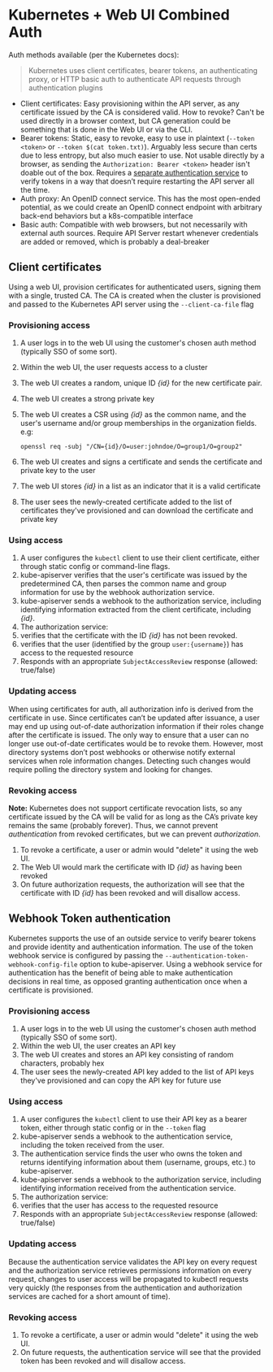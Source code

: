 # Kubernetes + Web UI Combined Auth

Auth methods available (per the Kubernetes docs):

> Kubernetes uses client certificates, bearer tokens, an authenticating proxy, or HTTP basic auth to authenticate API requests through authentication plugins

* Client certificates: Easy provisioning within the API server, as any certificate issued by the CA is considered valid. How to revoke? Can't be used directly in a browser context, but CA generation could be something that is done in the Web UI or via the CLI.
* Bearer tokens: Static, easy to revoke, easy to use in plaintext (`--token <token>` or `--token $(cat token.txt)`). Arguably less secure than certs due to less entropy, but also much easier to use. Not usable directly by a browser, as sending the `Authorization: Bearer <token>` header isn't doable out of the box. Requires a [separate authentication service](#webhook-token-authentication) to verify tokens in a way that doesn’t require restarting the API server all the time.
* Auth proxy: An OpenID connect service. This has the most open-ended potential, as we could create an OpenID connect endpoint with arbitrary back-end behaviors but a k8s-compatible interface
* Basic auth: Compatible with web browsers, but not necessarily with external auth sources. Require API Server restart whenever credentials are added or removed, which is probably a deal-breaker

## Client certificates

Using a web UI, provision certificates for authenticated users, signing them with a single, trusted CA. The CA is created when the cluster is provisioned and passed to the Kubernetes API server using the `--client-ca-file` flag

### Provisioning access

1. A user logs in to the web UI using the customer's chosen auth method (typically SSO of some sort).
1. Within the web UI, the user requests access to a cluster
  1. The web UI creates a random, unique ID _{id}_ for the new certificate pair.
  1. The web UI creates a strong private key
  1. The web UI creates a CSR using _{id}_ as the common name, and the user's username and/or group memberships in the organization fields. e.g:

      ```
      openssl req -subj "/CN={id}/O=user:johndoe/O=group1/O=group2"
      ```

  1. The web UI creates and signs a certificate and sends the certificate and private key to the user
  1. The web UI stores _{id}_ in a list as an indicator that it is a valid certificate
1. The user sees the newly-created certificate added to the list of certificates they've provisioned and can download the certificate and private key

### Using access

1. A user configures the `kubectl` client to use their client certificate, either through static config or command-line flags.
1. kube-apiserver verifies that the user's certificate was issued by the predetermined CA, then parses the common name and group information for use by the webhook authorization service.
1. kube-apiserver sends a webhook to the authorization service, including identifying information extracted from the client certificate, including _{id}_.
1. The authorization service:
  1. verifies that the certificate with the ID _{id}_ has not been revoked.
  1. verifies that the user (identified by the group `user:{username}`) has access to the requested resource
  1. Responds with an appropriate `SubjectAccessReview` response (allowed: true/false)

### Updating access

When using certificates for auth, all authorization info is derived from the certificate in use. Since certificates can’t be updated after issuance, a user may end up using out-of-date authorization information if their roles change after the certificate is issued. The only way to ensure that a user can no longer use out-of-date certificates would be to revoke them. However, most directory systems don’t post webhooks or otherwise notify external services when role information changes. Detecting such changes would require polling the directory system and looking for changes.

### Revoking access

**Note:** Kubernetes does not support certificate revocation lists, so any certificate issued by the CA will be valid for as long as the CA’s private key remains the same (probably forever). Thus, we cannot prevent _authentication_ from revoked certificates, but we can prevent _authorization_.

1. To revoke a certificate, a user or admin would "delete" it using the web UI.
1. The Web UI would mark the certificate with ID _{id}_ as having been revoked
1. On future authorization requests, the authorization will see that the certificate with ID _{id}_ has been revoked and will disallow access.

## Webhook Token authentication

Kubernetes supports the use of an outside service to verify bearer tokens and provide identity and authentication information. The use of the token webhook service is configured by passing the `--authentication-token-webhook-config-file` option to kube-apiserver. Using a webhook service for authentication has the benefit of being able to make authentication decisions in real time, as opposed granting authentication once when a certificate is provisioned.

### Provisioning access

1. A user logs in to the web UI using the customer's chosen auth method (typically SSO of some sort).
1. Within the web UI, the user creates an API key
1. The web UI creates and stores an API key consisting of random characters, probably hex
1. The user sees the newly-created API key added to the list of API keys they've provisioned and can copy the API key for future use

### Using access

1. A user configures the `kubectl` client to use their API key as a bearer token, either through static config or in the `--token` flag
1. kube-apiserver sends a webhook to the authentication service, including the token received from the user.
  1. The authentication service finds the user who owns the token and returns identifying information about them (username, groups, etc.) to kube-apiserver.
1. kube-apiserver sends a webhook to the authorization service, including identifying information received from the authentication service.
1. The authorization service:
  1. verifies that the user has access to the requested resource
  1. Responds with an appropriate `SubjectAccessReview` response (allowed: true/false)

### Updating access

Because the authentication service validates the API key on every request and the authorization service retrieves permissions information on every request, changes to user access will be propagated to kubectl requests very quickly (the responses from the authentication and authorization services are cached for a short amount of time).

### Revoking access

1. To revoke a certificate, a user or admin would "delete" it using the web UI.
1. On future requests, the authentication service will see that the provided token has been revoked and will disallow access.
